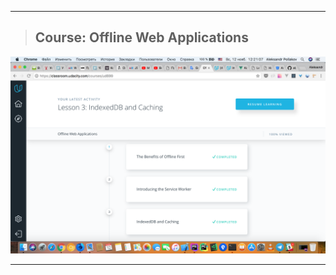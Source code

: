 --------------------

>## Course: Offline Web Applications
![Task_7](/img/Course_7.1.png)

--------------------
